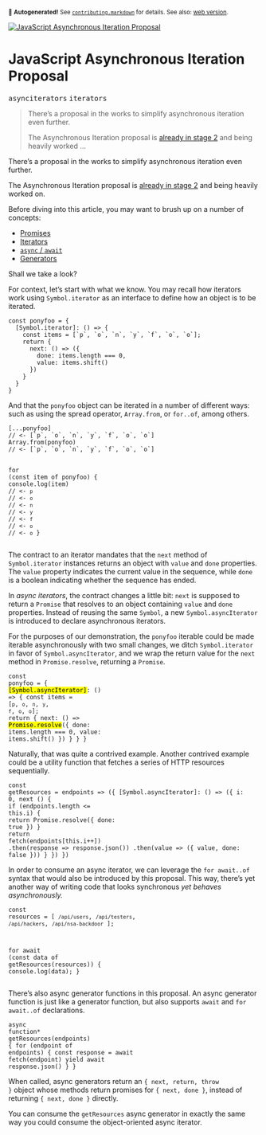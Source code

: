 <sub>&#x1F6A8; <strong>Autogenerated!</strong> See <a href="https://github.com/ponyfoo/articles/tree/noindex/contributing.markdown"><code>contributing.markdown</code></a> for details. See also: <a href="https://ponyfoo.com/articles/javascript-asynchronous-iteration-proposal">web version</a>.</sub>

<a href="https://ponyfoo.com/articles/javascript-asynchronous-iteration-proposal"><div><img src="https://i.imgur.com/E0TZnJW.jpg" alt="JavaScript Asynchronous Iteration Proposal"></div></a>

<h1>JavaScript Asynchronous Iteration Proposal</h1>

<p><kbd>asynciterators</kbd> <kbd>iterators</kbd></p>

<blockquote><p>There&#x2019;s a proposal in the works to simplify asynchronous iteration even further.</p><p>The Asynchronous Iteration proposal is <a href="https://github.com/tc39/proposals/tree/bae93fb054b77934db956d39519e9eb7a8ed49ad#active-proposals" target="_blank" aria-label="tc39/proposals on GitHub">already in stage 2</a> and being heavily worked &#x2026;</p></blockquote>

<div><p>There&#x2019;s a proposal in the works to simplify asynchronous iteration even further.</p></div>

<blockquote></blockquote>

<div><p>The Asynchronous Iteration proposal is <a href="https://github.com/tc39/proposals/tree/bae93fb054b77934db956d39519e9eb7a8ed49ad#active-proposals" target="_blank" aria-label="tc39/proposals on GitHub">already in stage 2</a> and being heavily worked on.</p> <p>Before diving into this article, you may want to brush up on a number of concepts:</p> <ul> <li><a href="https://ponyfoo.com/articles/es6-promises-in-depth" aria-label="ES6 Promises in Depth on Pony Foo">Promises</a></li> <li><a href="https://ponyfoo.com/articles/es6-iterators-in-depth" aria-label="ES6 Iterators in Depth on Pony Foo">Iterators</a></li> <li><a href="https://ponyfoo.com/articles/understanding-javascript-async-await" aria-label="Understanding JavaScript&#x2019;s async await on Pony Foo"><code class="md-code md-code-inline">async</code> / <code class="md-code md-code-inline">await</code></a></li> <li><a href="https://ponyfoo.com/articles/es6-generators-in-depth" aria-label="ES6 Generators in Depth on Pony Foo">Generators</a></li> </ul> <p>Shall we take a look?</p></div>

<div><p>For context, let&#x2019;s start with what we know. You may recall how iterators work using <code class="md-code md-code-inline">Symbol.iterator</code> as an interface to define how an object is to be iterated.</p> <pre class="md-code-block"><code class="md-code md-lang-javascript"><span class="md-code-keyword">const</span> ponyfoo = {
  [Symbol.iterator]: () =&gt; {
    <span class="md-code-keyword">const</span> items = [`p`, `o`, `n`, `y`, `f`, `o`, `o`];
    <span class="md-code-keyword">return</span> {
      next: () =&gt; ({
        done: items.length === <span class="md-code-number">0</span>,
        value: items.shift()
      })
    }
  }
}
</code></pre> <p>And that the <code class="md-code md-code-inline">ponyfoo</code> object can be iterated in a number of different ways: such as using the spread operator, <code class="md-code md-code-inline">Array.from</code>, or <code class="md-code md-code-inline">for..of</code>, among others.</p> <pre class="md-code-block"><code class="md-code md-lang-javascript">[...ponyfoo]
<span class="md-code-comment">// &lt;- [`p`, `o`, `n`, `y`, `f`, `o`, `o`]</span>
<span class="md-code-built_in">Array</span>.from(ponyfoo)
<span class="md-code-comment">// &lt;- [`p`, `o`, `n`, `y`, `f`, `o`, `o`]</span>

<span class="md-code-keyword">for</span> (<span class="md-code-keyword">const</span> item of ponyfoo) {
  <span class="md-code-built_in">console</span>.log(item)
  <span class="md-code-comment">// &lt;- `p`</span>
  <span class="md-code-comment">// &lt;- `o`</span>
  <span class="md-code-comment">// &lt;- `n`</span>
  <span class="md-code-comment">// &lt;- `y`</span>
  <span class="md-code-comment">// &lt;- `f`</span>
  <span class="md-code-comment">// &lt;- `o`</span>
  <span class="md-code-comment">// &lt;- `o`</span>
}
</code></pre> <p>The contract to an iterator mandates that the <code class="md-code md-code-inline">next</code> method of <code class="md-code md-code-inline">Symbol.iterator</code> instances returns an object with <code class="md-code md-code-inline">value</code> and <code class="md-code md-code-inline">done</code> properties. The <code class="md-code md-code-inline">value</code> property indicates the current value in the sequence, while <code class="md-code md-code-inline">done</code> is a boolean indicating whether the sequence has ended.</p> <p>In <em>async iterators</em>, the contract changes a little bit: <code class="md-code md-code-inline">next</code> is supposed to return a <code class="md-code md-code-inline">Promise</code> that resolves to an object containing <code class="md-code md-code-inline">value</code> and <code class="md-code md-code-inline">done</code> properties. Instead of reusing the same <code class="md-code md-code-inline">Symbol</code>, a new <code class="md-code md-code-inline">Symbol.asyncIterator</code> is introduced to declare asynchronous iterators.</p> <p>For the purposes of our demonstration, the <code class="md-code md-code-inline">ponyfoo</code> iterable could be made iterable asynchronously with two small changes, we ditch <code class="md-code md-code-inline">Symbol.iterator</code> in favor of <code class="md-code md-code-inline">Symbol.asyncIterator</code>, and we wrap the return value for the <code class="md-code md-code-inline">next</code> method in <code class="md-code md-code-inline">Promise.resolve</code>, returning a <code class="md-code md-code-inline">Promise</code>.</p> <pre class="md-code-block"><code class="md-code md-lang-javascript"><span class="md-code-keyword">const</span> ponyfoo = {
  <mark class="md-mark md-code-mark">[Symbol.asyncIterator]</mark>: () =&gt; {
    <span class="md-code-keyword">const</span> items = [`p`, `o`, `n`, `y`, `f`, `o`, `o`];
    <span class="md-code-keyword">return</span> {
      next: () =&gt; <mark class="md-mark md-code-mark">Promise.resolve</mark>({
        done: items.length === <span class="md-code-number">0</span>,
        value: items.shift()
      })
    }
  }
}
</code></pre> <p>Naturally, that was quite a contrived example. Another contrived example could be a utility function that fetches a series of HTTP resources sequentially.</p> <pre class="md-code-block"><code class="md-code md-lang-javascript"><span class="md-code-keyword">const</span> getResources = endpoints =&gt; ({
  [Symbol.asyncIterator]: () =&gt; ({
    i: <span class="md-code-number">0</span>,
    next () {
      <span class="md-code-keyword">if</span> (endpoints.length &lt;= <span class="md-code-keyword">this</span>.i) {
        <span class="md-code-keyword">return</span> Promise.resolve({ done: <span class="md-code-literal">true</span> })
      }
      <span class="md-code-keyword">return</span> fetch(endpoints[<span class="md-code-keyword">this</span>.i++])
        .then(response =&gt; response.json())
        .then(value =&gt; ({ value, done: <span class="md-code-literal">false</span> }))
    }
  })
})
</code></pre> <p>In order to consume an async iterator, we can leverage the <code class="md-code md-code-inline">for await..of</code> syntax that would also be introduced by this proposal. This way, there&#x2019;s yet another way of writing code that looks synchronous <em>yet behaves asynchronously.</em></p> <pre class="md-code-block"><code class="md-code md-lang-javascript"><span class="md-code-keyword">const</span> resources = [
  `/api/users`,
  `/api/testers`,
  `/api/hackers`,
  `/api/nsa-backdoor`
];

<span class="md-code-keyword">for</span> await (<span class="md-code-keyword">const</span> data of getResources(resources)) {
  <span class="md-code-built_in">console</span>.log(data);
}
</code></pre> <p>There&#x2019;s also async generator functions in this proposal. An async generator function is just like a generator function, but also supports <code class="md-code md-code-inline">await</code> and <code class="md-code md-code-inline">for await..of</code> declarations.</p> <pre class="md-code-block"><code class="md-code md-lang-javascript">async <span class="md-code-function"><span class="md-code-keyword">function</span>* <span class="md-code-title">getResources</span><span class="md-code-params">(endpoints)</span> </span>{
  <span class="md-code-keyword">for</span> (endpoint of endpoints) {
    <span class="md-code-keyword">const</span> response = await fetch(endpoint)
    <span class="md-code-keyword">yield</span> await response.json()
  }
}
</code></pre> <p>When called, async generators return an <code class="md-code md-code-inline">{ next, return, throw }</code> object whose methods return promises for <code class="md-code md-code-inline">{ next, done }</code>, instead of returning <code class="md-code md-code-inline">{ next, done }</code> directly.</p> <p>You can consume the <code class="md-code md-code-inline">getResources</code> async generator in exactly the same way you could consume the object-oriented async iterator.</p></div>
